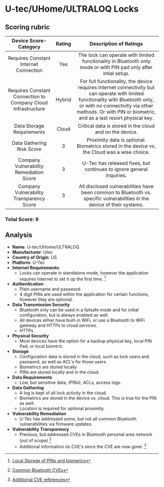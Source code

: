 # U-tec/UHome/ULTRALOQ Locks
## Scoring rubric
| Device Score-Category |  Rating | Description of Ratings | 
| :---: | :---: | :---: | 
| Requires Constant Internet Connection | Yes | The lock can operate with limited functionality in Bluetooth only mode or with PIN pad only after intial setup.   |
| Requires Constant Connection to Company Cloud Infrastructure | Hybrid | For full functionality, the device requires Internet connectivity but can operate with limited functionality with Bluetooth only, or with no connectivity via other methods.  Or with PIN or biometric, and as a last resort physical key. |
| Data Storage Requirements | Cloud | Critical data is stored in the cloud and on the device.|
| Data Gathering Risk Score | 3 | Proximity data is optional.  Biometrics stored in the device vs. the Cloud was a wise choice. |
| Company Vulnerability Remediation Score | 3 | U-Tec has released fixes, but continues to ignore general inquiries. |
| Company Vulnerability Transparency Score | 3 | All disclosed vulnerabilities have been common to Bluetooth vs. specific vulnerabilities in the device of their systems. | 

### Total Score: 9

## Analysis
- **Name**: U-tec/UHome/ULTRALOQ
- **Manufacturer**: Utec
- **Country of Origin**: US
- **Platform**: U-Tec
- **Internet Requirements**:
    - Locks can operate in standalone mode, however the application requires Internet to set it up the first time.  [^1]
- **Authentication**
   - Plain username and password.
   - 4 digit PINs are used within the application for certain functions, however they are optional.  
- **Data Transmission Security**
    - Bluetooth only can be used in a failsafe mode and for initial configuration, but is always enabled as well.
    - All devices either have built-in WiFi, or use a Bluetooth to WiFi gateway and HTTPs to cloud services.
    - HTTPs.  
- **Physical Security**
    - Most devices have the option for a backup physical key, local PIN Pad, or local biomtric.
- **Storage**
    - Configuration data is stored in the cloud, such as lock users and password, as well as ACL's for those users.
    - Biometrics are stored locally
    - PINs are stored locally and in the cloud.
- **Data Requirements**
    - Low, but sensitive data; (PINs), ACLs, access logs.
- **Data Gathering**
  - A log is kept of all lock activity in the cloud.
  - Biometrics are stored in the device vs. cloud.  This is true for the PIN as well.
  - Location is required for optional proximity.
- **Vulnerability Remediation**
  - U-Tec has addressed some, but not all common Bluetooth vulnerabilities via firmware updates.
- **Vulnerability Transparency**
  - Previous, but addressed CVEs in Bluetooth personal area network (out of scope) [^2]
  - Additional information on CVE's since the CVE are now gone. [^3]

[^1]: [Local Storage of PINs and biomerics](https://ieeexplore.ieee.org/abstract/document/9537052)
[^2]: [Common Bluetooth CVEs](https://app.opencve.io/cve/?vendor=u-tec&product=ultraloq_ul3_bt)
[^3]: [Additional CVE references](https://threatpost.com/smart-lock-turns-out-to-be-not-so-smart-or-secure/146091/)


